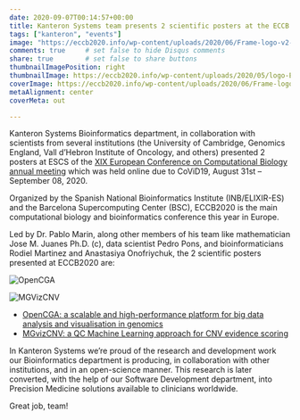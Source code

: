 ```yaml
---
date: 2020-09-07T00:14:57+00:00
title: Kanteron Systems team presents 2 scientific posters at the ECCB annual meeting
tags: ["kanteron", "events"]
image: "https://eccb2020.info/wp-content/uploads/2020/06/Frame-logo-v2-2.png"
comments: true     # set false to hide Disqus comments
share: true        # set false to share buttons
thumbnailImagePosition: right
thumbnailImage: https://eccb2020.info/wp-content/uploads/2020/05/logo-ECCB-2020-v2.png
coverImage: https://eccb2020.info/wp-content/uploads/2020/06/Frame-logo-v2-2.png
metaAlignment: center
coverMeta: out

---
```


Kanteron Systems Bioinformatics department, in collaboration with scientists from several institutions (the University of Cambridge, Genomics England, Vall d’Hebron Institute of Oncology, and others) presented 2 posters at ESCS of the [XIX European Conference on Computational Biology annual meeting](https://eccb2020.info/) which was held online due to CoViD19, August 31st – September 08, 2020.

<!--more-->

Organized by the Spanish National Bioinformatics Institute (INB/ELIXIR-ES) and the Barcelona Supercomputing Center (BSC), ECCB2020 is the main computational biology and bioinformatics conference this year in Europe.

Led by Dr. Pablo Marin, along other members of his team like mathematician Jose M. Juanes Ph.D. (c), data scientist Pedro Pons, and bioinformaticians Rodiel Martinez and Anastasiya Onofriychuk, the 2 scientific posters presented at ECCB2020 are:

![OpenCGA](https://res.cloudinary.com/jcortell/image/upload/c_scale,w_431/v1599566589/Documents/OpenCGA.png)

![MGVizCNV](https://res.cloudinary.com/jcortell/image/upload/c_scale,w_431/v1599566589/Documents/MGVizCNV.png)

* [OpenCGA: a scalable and high-performance platform for big data analysis and visualisation in genomics](https://figshare.com/articles/poster/OpenCGA_a_scalable_and_high-performance_platform_for_big_data_analysis_and_visualisation_in_genomics/12895910)
* [MGvizCNV: a QC Machine Learning approach for CNV evidence scoring](https://figshare.com/articles/poster/MGvizCNV_a_QC_Machine_Learning_approach_for_CNV_evidence_scoring/12895778)

In Kanteron Systems we’re proud of the research and development work our Bioinformatics department is producing, in collaboration with other institutions, and in an open-science manner. This research is later converted, with the help of our Software Development department, into Precision Medicine solutions available to clinicians worldwide.

Great job, team!
